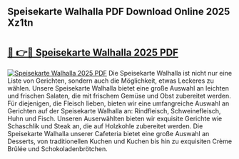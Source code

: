 ## Speisekarte Walhalla PDF Download Online 2025 Xz1tn

# <h2><a href="http://gcb31qu.nevu.top/?p=Speisekarte+Walhalla">🔗 👉🔴 Speisekarte Walhalla 2025 PDF</a></h2>

[![Speisekarte Walhalla 2025 PDF](https://i.imgur.com/dBaPXMq.png)](http://gcb31qu.nevu.top/?p=Speisekarte+Walhalla)
Die Speisekarte Walhalla ist nicht nur eine Liste von Gerichten, sondern auch die Möglichkeit, etwas Leckeres zu wählen. Unsere Speisekarte Walhalla bietet eine große Auswahl an leichten und frischen Salaten, die mit frischem Gemüse und Obst zubereitet werden. Für diejenigen, die Fleisch lieben, bieten wir eine umfangreiche Auswahl an Gerichten auf der Speisekarte Walhalla an: Rindfleisch, Schweinefleisch, Huhn und Fisch. Unseren Auserwählten bieten wir exquisite Gerichte wie Schaschlik und Steak an, die auf Holzkohle zubereitet werden. Die Speisekarte Walhalla unserer Cafeteria bietet eine große Auswahl an Desserts, von traditionellen Kuchen und Kuchen bis hin zu exquisiten Crème Brûlée und Schokoladenbrötchen.
